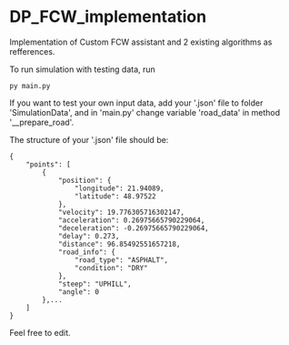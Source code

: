 # DP_FCW_implementation
Implementation of Custom FCW assistant and 2 existing algorithms as refferences.

To run simulation with testing data, run 
```
py main.py
```

If you want to test your own input data, add your '.json' file to folder 'SimulationData', and in 'main.py' change variable 'road_data' in method '__prepare_road'.

The structure of your '.json' file should be:
```
{
    "points": [
        {
            "position": {
                "longitude": 21.94089,
                "latitude": 48.97522
            },
            "velocity": 19.776305716302147,
            "acceleration": 0.26975665790229064,
            "deceleration": -0.26975665790229064,
            "delay": 0.273,
            "distance": 96.85492551657218,
            "road_info": {
                "road_type": "ASPHALT",
                "condition": "DRY"
            },
            "steep": "UPHILL",
            "angle": 0
        },...
    ]
}
```

Feel free to edit.
